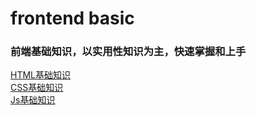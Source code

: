 # frontend basic

### 前端基础知识，以实用性知识为主，快速掌握和上手

[HTML基础知识](https://github.com/xiaoda/fe-basic/blob/master/html/README.md)  
[CSS基础知识](https://github.com/xiaoda/fe-basic/blob/master/css/README.md)  
[Js基础知识](https://github.com/xiaoda/fe-basic/blob/master/js/README.md)  
